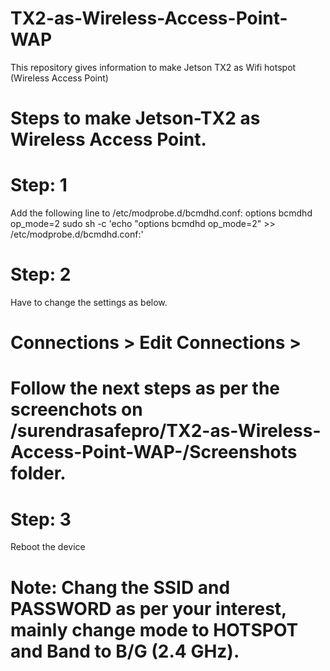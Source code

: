 # TX2-as-Wireless-Access-Point-WAP
This repository gives information to make Jetson TX2 as Wifi hotspot (Wireless Access Point)

# Steps to make Jetson-TX2 as Wireless Access Point.
# Step: 1
Add the following line to /etc/modprobe.d/bcmdhd.conf:
options bcmdhd op_mode=2
sudo sh -c 'echo "options bcmdhd op_mode=2" >> /etc/modprobe.d/bcmdhd.conf:'

# Step: 2
Have to change the settings as below.
# Connections > Edit Connections > 
# Follow the next steps as per the screenchots on /surendrasafepro/TX2-as-Wireless-Access-Point-WAP-/Screenshots folder.

# Step: 3
Reboot the device

# Note: Chang the SSID and PASSWORD as per your interest, mainly change mode to HOTSPOT and Band to B/G (2.4 GHz).
